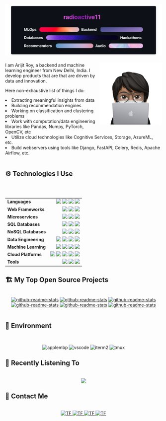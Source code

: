 <img src="static/header.png">

<br>
<br>

<img src="static/memoji.png" width="200" align="right">
I am Arijit Roy, a backend and machine learning engineer from New Delhi, India. I develop products that are that are driven by data and innovation.

<br>

Here non-exhaustive list of things I do:
<li> Extracting meaningful insights from data
<li> Building recommendation engines
<li> Working on classification and clustering problems
<li> Work with computation/data engineering libraries like Pandas, Numpy, PyTorch, OpenCV, etc
<li> Utilize cloud technologies like Cognitive Services, Storage, AzureML, etc.
<li> Build webservers using tools like Django, FastAPI, Celery, Redis, Apache Airflow, etc.

<br>
<br>
<summary><h2>⚙️ Technologies I Use</h2></summary>


<br>
<br>
<div align="center">
<table style="border: none">
    <tr style="border: none">
        <td style="border: none"> <b>Languages</b> </td>
        <td align="right">
            <img src="https://img.shields.io/badge/Python-informational?style=flat&logo=python&logoColor=white&color=000000&labelColor=000000">
            <img src="https://img.shields.io/badge/C++-informational?style=flat&logo=c%2b%2b&logoColor=black&color=fff&labelColor=fff">
            <img src="https://img.shields.io/badge/C-informational?style=flat&logo=c&logoColor=white&color=000&labelColor=000000">
            <img src="https://img.shields.io/badge/Bash-informational?style=flat&logo=gnu-bash&logoColor=black&color=fff&labelColor=fff">
        </td>
    </tr>
    <tr>
        <td> <b>Web Frameworks</b> </td>
        <td align="right">
            <img src="https://img.shields.io/badge/FastAPI-informational?style=flat&logo=FastAPI&logoColor=white&color=000&labelColor=000000">
            <img src="https://img.shields.io/badge/Flask-informational?style=flat&logo=flask&logoColor=black&color=fff&labelColor=fff">
            <img src="https://img.shields.io/badge/django-informational?style=flat&logo=django&logoColor=white&color=000&labelColor=000000">
        </td>
    </tr>
    <tr>
        <td> <b>Microservices</b> </td>
        <td align="right">
            <img src="https://img.shields.io/badge/Celery-informational?style=flat&logo=celery&logoColor=white&color=000&labelColor=000000">
            <img src="https://img.shields.io/badge/RabbitMQ-informational?style=flat&logo=rabbitmq&logoColor=black&color=fff&labelColor=fff">
            <img src="https://img.shields.io/badge/Kafka-informational?style=flat&logo=apache-kafka&logoColor=white&color=000&labelColor=000000">
        </td>
    </tr>
    <tr>
        <td> <b>SQL Databases</b> </td>
        <td align="right">
            <img src="https://img.shields.io/badge/PostgreSQL-informational?style=flat&logo=postgresql&logoColor=white&color=000&labelColor=000000">
            <img src="https://img.shields.io/badge/MySQL-informational?style=flat&logo=mysql&logoColor=black&color=fff&labelColor=fff">
            <img src="https://img.shields.io/badge/SQLite-informational?style=flat&logo=sqlite&logoColor=white&color=000&labelColor=000000">
        </td>
    </tr>
    <tr>
        <td> <b>NoSQL Databases</b> </td>
        <td align="right">
            <img src="https://img.shields.io/badge/MongoDB-informational?style=flat&logo=mongodb&logoColor=white&color=000&labelColor=000000">
            <img src="https://img.shields.io/badge/Redis-informational?style=flat&logo=redis&logoColor=black&color=fff&labelColor=fff">
            <img src="https://img.shields.io/badge/Elasticsearch-informational?style=flat&logo=elasticsearch&logoColor=white&color=000&labelColor=000000">
        </td>
    </tr>
    <tr>
        <td> <b>Data Engineering</b> </td>
        <td align="right">
            <img src="https://img.shields.io/badge/Pandas-informational?style=flat&logo=pandas&logoColor=white&color=000&labelColor=000000">
            <img src="https://img.shields.io/badge/NumPy-informational?style=flat&logo=numpy&logoColor=black&color=fff&labelColor=fff">
            <img src="https://img.shields.io/badge/Apache%20Airflow-informational?style=flat&logo=apache-airflow&logoColor=white&color=000&labelColor=000000">
            <img src="https://img.shields.io/badge/SciPy-informational?style=flat&logo=scipy&logoColor=black&color=fff&labelColor=fff">
        </td>
    </tr>
    <tr>
        <td> <b>Machine Learning</b> </td>
        <td align="right">
            <img src="https://img.shields.io/badge/SciKitLearn-informational?style=flat&logo=scikit-learn&logoColor=white&color=000&labelColor=000000">
            <img src="https://img.shields.io/badge/TensorFlow-informational?style=flat&logo=tensorflow&logoColor=black&color=fff&labelColor=fff">
            <img src="https://img.shields.io/badge/Keras-informational?style=flat&logo=keras&logoColor=white&color=000&labelColor=000000">
            <img src="https://img.shields.io/badge/PyTorch-informational?style=flat&logo=pytorch&logoColor=black&color=fff&labelColor=fff">
        </td>
    </tr>
    <tr>
        <td> <b>Cloud Platforms</b> </td>
        <td align="right">
            <img src="https://img.shields.io/badge/Azure-informational?style=flat&logo=microsoft-azure&logoColor=white&color=000&labelColor=000000">
            <img src="https://img.shields.io/badge/Google%20Cloud-informational?style=flat&logo=google-cloud&logoColor=black&color=fff&labelColor=fff">
            <img src="https://img.shields.io/badge/AWS-informational?style=flat&logo=amazon-aws&logoColor=white&color=000&labelColor=000">
            <img src="https://img.shields.io/badge/Heroku-informational?style=flat&logo=heroku&logoColor=black&color=fff&labelColor=fff">
            <img src="https://img.shields.io/badge/Vercel-informational?style=flat&logo=vercel&logoColor=white&color=000&labelColor=000000">
        </td>
    </tr>
    <tr>
        <td> <b>Tools</b> </td>
        <td align="right">
            <img src="https://img.shields.io/badge/Docker-informational?style=flat&logo=docker&logoColor=white&color=000&labelColor=000000">
            <img src="https://img.shields.io/badge/git-informational?style=flat&logo=git&logoColor=black&color=fff&labelColor=fff">
            <img src="https://img.shields.io/badge/Postman-informational?style=flat&logo=postman&logoColor=white&color=000&labelColor=000000">
        </td>
    </tr>
</table>
</div>


<summary><h2>🏗️ My Top Open Source Projects</h2></summary>
<br>
<div align="center">
<a href="https://github.com/rezonance-india/engine-api"><img width="282" src="https://denvercoder1-github-readme-stats.vercel.app/api/pin/?username=rezonance-india&repo=engine-api&theme=graywhite&hide_border=true&show_icons=true" alt="github-readme-stats"></a>
<a href="https://github.com/radioactive11/rezonance"><img width="282" src="https://denvercoder1-github-readme-stats.vercel.app/api/pin/?username=radioactive11&repo=rezonance&theme=graywhite&hide_border=true&show_icons=true" alt="github-readme-stats"></a>
<a href="https://github.com/radioactive11/alpr-india"><img width="282" src="https://denvercoder1-github-readme-stats.vercel.app/api/pin/?username=radioactive11&repo=alpr-india&theme=graywhite&hide_border=true&show_icons=true" alt="github-readme-stats"></a>
<a href="https://github.com/radioactive11/apple-music-readme"><img width="282" src="https://denvercoder1-github-readme-stats.vercel.app/api/pin/?username=radioactive11&repo=apple-music-readme&theme=graywhite&hide_border=true&show_icons=true" alt="github-readme-stats"></a>
<a href="https://github.com/radioactive11/the-lyrics-api"><img width="282" src="https://denvercoder1-github-readme-stats.vercel.app/api/pin/?username=radioactive11&repo=the-lyrics-api&theme=graywhite&hide_border=true&show_icons=true" alt="github-readme-stats"></a>
<a href="https://github.com/radioactive11/diode"><img width="282" src="https://denvercoder1-github-readme-stats.vercel.app/api/pin/?username=radioactive11&repo=diode&theme=graywhite&hide_border=true&show_icons=true" alt="github-readme-stats"></a>
</div>

<br>

<summary><h2>🏡 Environment</h2></summary>
<br>
<div align="center">

![applembp] ![vscode] ![iterm2] ![tmux]

</div>

<summary><h2> Recently Listening To</h2></summary>

<div align="center">
<br>
<a href="https://github.com/radioactive11/apple-music-readme/" target="_blank">
<img src="https://apple-music-readme.vercel.app/?" align="center">
</a>
</div>


<summary><h2>👻 Contact Me</h2></summary>


<div align="center">
<br>
 <a href="https://t.me/radioactive11" target="_blank">
 <img alt="TF" src="https://img.shields.io/badge/Telegram-informational?style=flat&logo=telegram&logoColor=black&color=000000&labelColor=fff"/>
 </a>
 <a href="https://www.instagram.com/this_is_radioactive11/" target="_blank">
 <img alt="TF" src="https://img.shields.io/badge/Instagram-informational?style=flat&logo=instagram&logoColor=white&color=fff&labelColor=000"/>
 </a> 
 <a href="mailto:roy.arijit@icloud.com" target="_blank">
 <img alt="TF" src="https://img.shields.io/badge/Email-informational?style=flat&logo=apple&logoColor=black&color=000000&labelColor=fff"/>
 </a>
 <a href="https://linkedin.com/in/arijitroy11" target="_blank">
 <img alt="TF" src="https://img.shields.io/badge/LinkedIn-informational?style=flat&logo=linkedin&logoColor=white&color=fff&labelColor=000"/>
</div>


<!-- Logo Marocs -->

<!-- Languages -->
[python]: https://img.shields.io/badge/Python-informational?style=flat&logo=python&logoColor=white&color=000000&labelColor=000000"
[cpp]: https://img.shields.io/badge/C++-informational?style=flat&logo=c%2b%2b&logoColor=black&color=fff&labelColor=000000"
[c]: https://img.shields.io/badge/C-informational?style=flat&logo=c&logoColor=white&color=000&labelColor=000000"
[bash]: https://img.shields.io/badge/Bash-informational?style=flat&logo=gnu-bash&logoColor=black&color=fff&labelColor=000000"
[swift]: https://img.shields.io/badge/Swift-informational?style=flat&logo=swift&logoColor=white&color=000&labelColor=000000"

<!-- Web Frameworks -->
[fastapi]: https://img.shields.io/badge/FastAPI-informational?style=flat&logo=FastAPI&logoColor=white&color=000&labelColor=000000"
[flask]: https://img.shields.io/badge/Flask-informational?style=flat&logo=flask&logoColor=black&color=fff&labelColor=000000"
[django]: https://img.shields.io/badge/django-informational?style=flat&logo=django&logoColor=white&color=000&labelColor=000000"
[socketio]: https://img.shields.io/badge/Socket%2eIO-informational?style=flat&logo=socket%2eio&logoColor=black&color=fff&labelColor=000000"

<!-- Microservices -->
[celery]: https://img.shields.io/badge/Celery-informational?style=flat&logo=celery&logoColor=white&color=000&labelColor=000000"
[rabbitmq]: https://img.shields.io/badge/RabbitMQ-informational?style=flat&logo=rabbitmq&logoColor=black&color=fff&labelColor=000000"
[kafka]: https://img.shields.io/badge/Kafka-informational?style=flat&logo=apache-kafka&logoColor=white&color=000&labelColor=000000"

<!-- SQL Databases -->
[postgres]: https://img.shields.io/badge/PostgreSQL-informational?style=flat&logo=postgresql&logoColor=white&color=000&labelColor=000000"
[mysql]: https://img.shields.io/badge/MySQL-informational?style=flat&logo=mysql&logoColor=black&color=fff&labelColor=000000"
[sqlite]: https://img.shields.io/badge/SQLite-informational?style=flat&logo=sqlite&logoColor=white&color=000&labelColor=000000"

<!-- NoSQL Databases -->
[mongodb]: https://img.shields.io/badge/MongoDB-informational?style=flat&logo=mongodb&logoColor=white&color=000&labelColor=000000"
[redis]: https://img.shields.io/badge/Redis-informational?style=flat&logo=redis&logoColor=black&color=fff&labelColor=000000"
[elastic]:  https://img.shields.io/badge/Elasticsearch-informational?style=flat&logo=elasticsearch&logoColor=white&color=000&labelColor=000000"

<!-- Data Engineering -->
[pandas]: https://img.shields.io/badge/Pandas-informational?style=flat&logo=pandas&logoColor=white&color=000&labelColor=000000"
[numpy]: https://img.shields.io/badge/NumPy-informational?style=flat&logo=numpy&logoColor=black&color=fff&labelColor=000000"
[airflow]:  https://img.shields.io/badge/Apache%20Airflow-informational?style=flat&logo=apache-airflow&logoColor=white&color=000&labelColor=000000"
[scipy]: https://img.shields.io/badge/SciPy-informational?style=flat&logo=scipy&logoColor=black&color=fff&labelColor=000000"

<!-- ML -->
[sklearn]: https://img.shields.io/badge/SciKitLearn-informational?style=flat&logo=scikit-learn&logoColor=white&color=000&labelColor=000000"
[tf]: https://img.shields.io/badge/TensorFlow-informational?style=flat&logo=tensorflow&logoColor=black&color=fff&labelColor=000000"
[keras]: https://img.shields.io/badge/Keras-informational?style=flat&logo=keras&logoColor=white&color=000&labelColor=000000"
[pytorch]: https://img.shields.io/badge/PyTorch-informational?style=flat&logo=pytorch&logoColor=black&color=fff&labelColor=000000"

<!-- Cloud -->
[azure]: https://img.shields.io/badge/Azure-informational?style=flat&logo=microsoft-azure&logoColor=white&color=000&labelColor=000000"
[aws]: https://img.shields.io/badge/Google%20Cloud-informational?style=flat&logo=google-cloud&logoColor=black&color=fff&labelColor=000000"
[gcp]: https://img.shields.io/badge/Keras-informational?style=flat&logo=keras&logoColor=white&color=000&labelColor=000000"
[heroku]: https://img.shields.io/badge/Heroku-informational?style=flat&logo=heroku&logoColor=black&color=fff&labelColor=000000"
[vercel]: https://img.shields.io/badge/Vercel-informational?style=flat&logo=vercel&logoColor=white&color=000&labelColor=000000"

<!-- Tools -->
[docker]: https://img.shields.io/badge/Docker-informational?style=flat&logo=docker&logoColor=white&color=000&labelColor=000000"
[git]: https://img.shields.io/badge/git-informational?style=flat&logo=git&logoColor=black&color=fff&labelColor=000000"
[postman]: https://img.shields.io/badge/Postman-informational?style=flat&logo=postman&logoColor=white&color=000&labelColor=000000"

<!-- enviroment -->
[applembp]: https://img.shields.io/badge/MacBook%20Pro-informational?style=flat&logo=apple&logoColor=white&color=000&labelColor=000000"
[vscode]: https://img.shields.io/badge/VS%20Code-informational?style=flat&logo=visual-studio-code&logoColor=white&color=000&labelColor=000000"
[iterm2]: https://img.shields.io/badge/iTerm2-informational?style=flat&logo=iterm2&logoColor=white&color=000&labelColor=000000"
[tmux]: https://img.shields.io/badge/tmux-informational?style=flat&logo=tmux&logoColor=white&color=000&labelColor=000000"
[tmux]: https://img.shields.io/badge/tmux-informational?style=flat&logo=tmux&logoColor=white&color=000&labelColor=000000"
